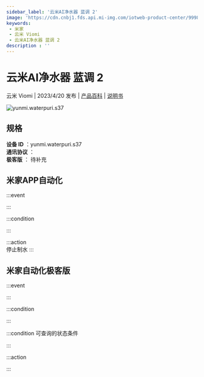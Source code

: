 ```yaml
---
sidebar_label: '云米AI净水器 蓝调 2'
image: 'https://cdn.cnbj1.fds.api.mi-img.com/iotweb-product-center/9998bd38ea2d0a98ae3ab28583cfe56f_1679623883924.png?GalaxyAccessKeyId=AKVGLQWBOVIRQ3XLEW&Expires=9223372036854775807&Signature=N7qm0QF9+HHlcZr03lxvX/RLbrE='
keywords: 
 - 米家
 - 云米 Viomi
 - 云米AI净水器 蓝调 2
description : ''
---
```

# 云米AI净水器 蓝调 2

云米 Viomi | 2023/4/20 发布 | [产品百科](https://home.mi.com/webapp/content/baike/product/index.html?model=yunmi.waterpuri.s37/) | [说明书](https://home.mi.com/views/introduction.html?model=yunmi.waterpuri.s37&region=cn)

![yunmi.waterpuri.s37](https://cdn.cnbj1.fds.api.mi-img.com/iotweb-product-center/9998bd38ea2d0a98ae3ab28583cfe56f_1679623883924.png?GalaxyAccessKeyId=AKVGLQWBOVIRQ3XLEW&Expires=9223372036854775807&Signature=N7qm0QF9+HHlcZr03lxvX/RLbrE=)

## 规格  
> 
**设备 ID** ：yunmi.waterpuri.s37  
**通讯协议** ：  
**极客版**  ： 待补充 


## 米家APP自动化  

:::event  

:::

:::condition  

:::

:::action   
停止制水
:::

## 米家自动化极客版  

:::event  

:::

:::condition  

:::

:::condition 可查询的状态条件  

:::

:::action  

:::

        
